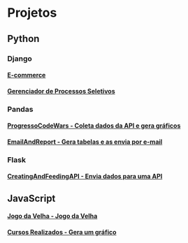 # Projetos
## Python
### Django
#### [E-commerce](https://github.com/felipetega/e-commerce)
#### [Gerenciador de Processos Seletivos](https://github.com/felipetega/GerenciadorDeProcessosSeletivos)
### Pandas
#### [ProgressoCodeWars - Coleta dados da API e gera gráficos](https://github.com/felipetega/ProgessoCodeWars)
#### [EmailAndReport - Gera tabelas e as envia por e-mail](https://github.com/felipetega/EmailAndReport)
### Flask
#### [CreatingAndFeedingAPI - Envia dados para uma API](https://github.com/felipetega/CreatingAndFeedingAPI)
## JavaScript
#### [Jogo da Velha - Jogo da Velha](https://github.com/felipetega/Jogo-Da-Velha)
#### [Cursos Realizados - Gera um gráfico](https://github.com/felipetega/CursosRealizados-CHART.JS)
